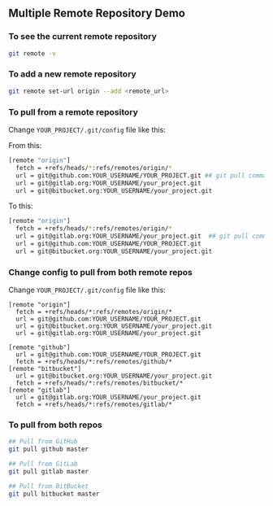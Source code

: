 ## Multiple Remote Repository Demo

### To see the current remote repository

```bash
git remote -v
```

### To add a new remote repository

```bash
git remote set-url origin --add <remote_url>
```

### To pull from a remote repository

Change `YOUR_PROJECT/.git/config` file like this:

From this:

```bash
[remote "origin"]
  fetch = +refs/heads/*:refs/remotes/origin/*
  url = git@github.com:YOUR_USERNAME/YOUR_PROJECT.git ## git pull command will pull from this repo from GitHub
  url = git@gitlab.org:YOUR_USERNAME/your_project.git
  url = git@bitbucket.org:YOUR_USERNAME/your_project.git
```

To this:

```bash
[remote "origin"]
  fetch = +refs/heads/*:refs/remotes/origin/*
  url = git@gitlab.org:YOUR_USERNAME/your_project.git  ## git pull command will pull from this repo from gitlab
  url = git@github.com:YOUR_USERNAME/YOUR_PROJECT.git
  url = git@bitbucket.org:YOUR_USERNAME/your_project.git
```

### Change config to pull from both remote repos

Change `YOUR_PROJECT/.git/config` file like this:

```
[remote "origin"]
  fetch = +refs/heads/*:refs/remotes/origin/*
  url = git@github.com:YOUR_USERNAME/YOUR_PROJECT.git
  url = git@bitbucket.org:YOUR_USERNAME/your_project.git
  url = git@gitlab.org:YOUR_USERNAME/your_project.git

[remote "github"]
  url = git@github.com:YOUR_USERNAME/YOUR_PROJECT.git
  fetch = +refs/heads/*:refs/remotes/github/*
[remote "bitbucket"]
  url = git@bitbucket.org:YOUR_USERNAME/your_project.git
  fetch = +refs/heads/*:refs/remotes/bitbucket/*
[remote "gitlab"]
  url = git@gitlab.org:YOUR_USERNAME/your_project.git
  fetch = +refs/heads/*:refs/remotes/gitlab/*
```

### To pull from both repos

```bash
## Pull from GitHub
git pull github master

## Pull from GitLab
git pull gitlab master

## Pull from BitBucket
git pull bitbucket master
```
